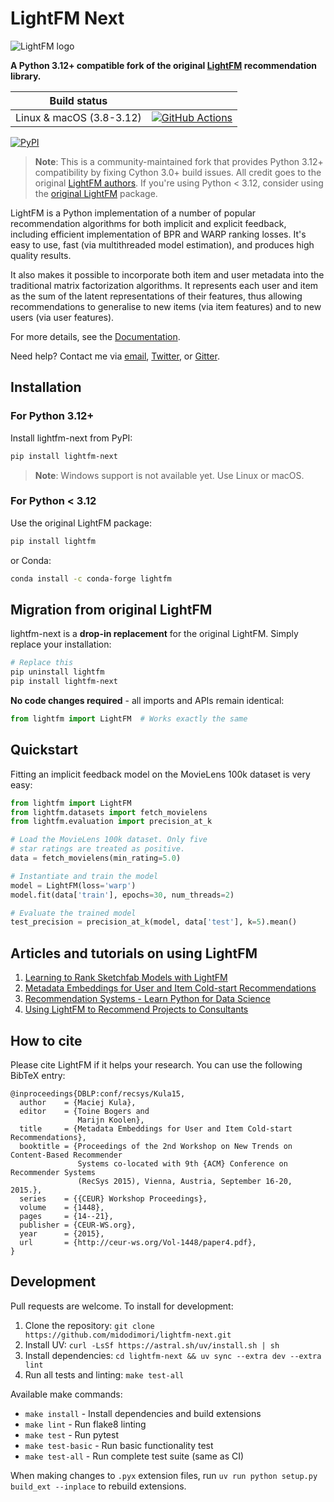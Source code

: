 # LightFM Next

![LightFM logo](lightfm.png)

**A Python 3.12+ compatible fork of the original [LightFM](https://github.com/lyst/lightfm) recommendation library.**

| Build status | |
|---|---|
| Linux & macOS (3.8-3.12) |[![GitHub Actions](https://github.com/midodimori/lightfm-next/actions/workflows/test.yaml/badge.svg)](https://github.com/midodimori/lightfm-next/actions/workflows/test.yaml)|

[![PyPI](https://img.shields.io/pypi/v/lightfm-next.svg)](https://pypi.org/project/lightfm-next/)

> **Note**: This is a community-maintained fork that provides Python 3.12+ compatibility by fixing Cython 3.0+ build issues. All credit goes to the original [LightFM authors](https://github.com/lyst/lightfm). If you're using Python < 3.12, consider using the [original LightFM](https://github.com/lyst/lightfm) package.

LightFM is a Python implementation of a number of popular recommendation algorithms for both implicit and explicit feedback, including efficient implementation of BPR and WARP ranking losses. It's easy to use, fast (via multithreaded model estimation), and produces high quality results.

It also makes it possible to incorporate both item and user metadata into the traditional matrix factorization algorithms. It represents each user and item as the sum of the latent representations of their features, thus allowing recommendations to generalise to new items (via item features) and to new users (via user features).

For more details, see the [Documentation](http://lyst.github.io/lightfm/docs/home.html).

Need help? Contact me via [email](mailto:lightfm@zoho.com), [Twitter](https://twitter.com/Maciej_Kula), or [Gitter](https://gitter.im/lightfm-rec/Lobby).

## Installation

### For Python 3.12+
Install lightfm-next from PyPI:
```bash
pip install lightfm-next
```

> **Note**: Windows support is not available yet. Use Linux or macOS.

### For Python < 3.12
Use the original LightFM package:
```bash
pip install lightfm
```
or Conda:
```bash
conda install -c conda-forge lightfm
```

## Migration from original LightFM

lightfm-next is a **drop-in replacement** for the original LightFM. Simply replace your installation:

```bash
# Replace this
pip uninstall lightfm
pip install lightfm-next
```

**No code changes required** - all imports and APIs remain identical:
```python
from lightfm import LightFM  # Works exactly the same
```

## Quickstart
Fitting an implicit feedback model on the MovieLens 100k dataset is very easy:
```python
from lightfm import LightFM
from lightfm.datasets import fetch_movielens
from lightfm.evaluation import precision_at_k

# Load the MovieLens 100k dataset. Only five
# star ratings are treated as positive.
data = fetch_movielens(min_rating=5.0)

# Instantiate and train the model
model = LightFM(loss='warp')
model.fit(data['train'], epochs=30, num_threads=2)

# Evaluate the trained model
test_precision = precision_at_k(model, data['test'], k=5).mean()
```

## Articles and tutorials on using LightFM
1. [Learning to Rank Sketchfab Models with LightFM](http://blog.ethanrosenthal.com/2016/11/07/implicit-mf-part-2/)
2. [Metadata Embeddings for User and Item Cold-start Recommendations](http://building-babylon.net/2016/01/26/metadata-embeddings-for-user-and-item-cold-start-recommendations/)
3. [Recommendation Systems - Learn Python for Data Science](https://www.youtube.com/watch?v=9gBC9R-msAk)
4. [Using LightFM to Recommend Projects to Consultants](https://medium.com/product-at-catalant-technologies/using-lightfm-to-recommend-projects-to-consultants-44084df7321c#.gu887ky51)

## How to cite
Please cite LightFM if it helps your research. You can use the following BibTeX entry:
```
@inproceedings{DBLP:conf/recsys/Kula15,
  author    = {Maciej Kula},
  editor    = {Toine Bogers and
               Marijn Koolen},
  title     = {Metadata Embeddings for User and Item Cold-start Recommendations},
  booktitle = {Proceedings of the 2nd Workshop on New Trends on Content-Based Recommender
               Systems co-located with 9th {ACM} Conference on Recommender Systems
               (RecSys 2015), Vienna, Austria, September 16-20, 2015.},
  series    = {{CEUR} Workshop Proceedings},
  volume    = {1448},
  pages     = {14--21},
  publisher = {CEUR-WS.org},
  year      = {2015},
  url       = {http://ceur-ws.org/Vol-1448/paper4.pdf},
}
```

## Development
Pull requests are welcome. To install for development:

1. Clone the repository: `git clone https://github.com/midodimori/lightfm-next.git`
2. Install UV: `curl -LsSf https://astral.sh/uv/install.sh | sh`
3. Install dependencies: `cd lightfm-next && uv sync --extra dev --extra lint`
4. Run all tests and linting: `make test-all`

Available make commands:
- `make install` - Install dependencies and build extensions
- `make lint` - Run flake8 linting
- `make test` - Run pytest
- `make test-basic` - Run basic functionality test
- `make test-all` - Run complete test suite (same as CI)

When making changes to `.pyx` extension files, run `uv run python setup.py build_ext --inplace` to rebuild extensions.

